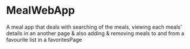 # MealWebApp
 A meal app that deals with searching of the meals, viewing each meals' details in an another page & also adding & removing meals to and from a favourite list in a favoritesPage
